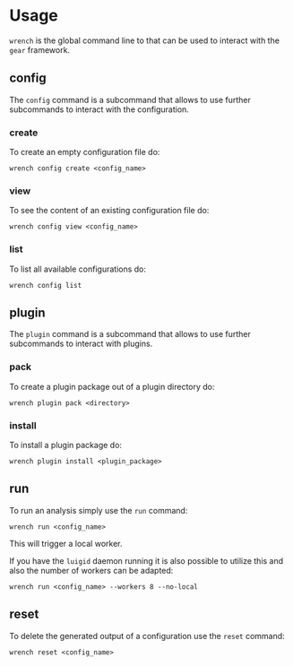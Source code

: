 # Usage

`wrench` is the global command line to that can be used to interact with
the `gear` framework.


## config

The `config` command is a subcommand that allows to use further subcommands
to interact with the configuration.

### create

To create an empty configuration file do:

```
wrench config create <config_name>
```


### view

To see the content of an existing configuration file do:

```
wrench config view <config_name>
```


### list

To list all available configurations do:

```
wrench config list
```


## plugin

The `plugin` command is a subcommand that allows to use further subcommands
to interact with plugins.


### pack

To create a plugin package out of a plugin directory do:

```
wrench plugin pack <directory>
```


### install

To install a plugin package do:

```
wrench plugin install <plugin_package>
```


## run

To run an analysis simply use the `run` command:

```
wrench run <config_name>
```

This will trigger a local worker.

If you have the `luigid` daemon running it is also possible to utilize this
and also the number of workers can be adapted:

```
wrench run <config_name> --workers 8 --no-local
```


## reset

To delete the generated output of a configuration use the `reset` command:

```
wrench reset <config_name>
```
